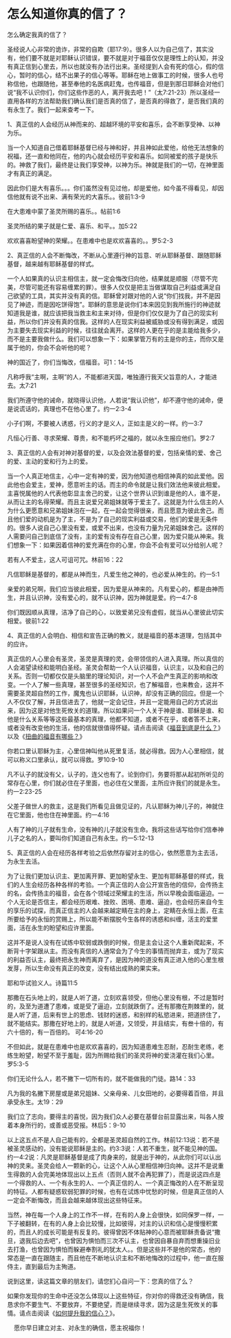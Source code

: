 # 怎么知道你真的信了？



<p>怎么确定我真的信了？</p>

<p>圣经说人心非常的诡诈，非常的自欺（耶17:9）。很多人以为自己信了，其实没有，他们要不就是对耶稣认识错误，要不就是对于福音仅仅是理性上的认知，并没有真正信到心里去，所以也就没有办法行出来。圣经提到人会有死的信心，假的信心，暂时的信心，结不出果子的信心等等。耶稣在地上做事工的时候，很多人也号称信他，也跟随他，甚至奉他的名医病赶鬼，也传福音，但是到那日耶稣会对他们说“我不认识你们，你们这些作恶的人，离开我去吧！”（太7:21-23）所以圣经一直用各样的方法帮助我们确认我们是否真的信了，是否真的得救了，是否我们真的有永生了。我们一起来查考一下。</p>

<p>1、真正信的人会经历从神而来的、超越环境的平安和喜乐，会不断享受神、以神为乐。</p>

<p>当一个人知道自己借着耶稣基督已经与神和好，并且神如此爱他，给他无法想象的祝福，还一直和他同在，他的内心就会经历平安和喜乐。如同被爱的孩子是快乐的。神救了我们，最终是让我们享受神，以神为乐。神就是我们的一切，在神里面才有真正的满足。</p>

<p>因此你们是大有喜乐。。。你们虽然没有见过他，却是爱他，如今虽不得看见，却因信他就有说不出来、满有荣光的大喜乐。。彼前1:3-9&nbsp;</p>

<p>在大患难中蒙了圣灵所赐的喜乐。。帖前1:6&nbsp;&nbsp;&nbsp;</p>

<p>圣灵所结的果子就是仁爱、喜乐、和平。。加5:22&nbsp;</p>

<p>欢欢喜喜盼望神的荣耀。。在患难中也是欢欢喜喜的。。罗5:2-3&nbsp;</p>

<p>2、真正信的人会不断悔改，不断从心里遵行神的旨意、听从耶稣基督、跟随耶稣基督，越来越有耶稣基督的样式。</p>

<p>一个人如果真的认识主相信主，就一定会悔改归向他，结果就是顺服（尽管不完美，尽管可能还有容易缠累的罪）。很多人仅仅是把主当做谋取自己利益或满足自己欲望的工具，其实并没有真的信。耶稣曾对跟对他的人说“你们找我，并不是因见了神迹，而是因吃饼得饱”。耶稣的意思是说你们本来因见到我所施行的神迹就知道我是谁，就应该把我当救主和主来对待，但是你们仅仅是为了自己的现实利益，所以你们并没有真的信我。这样的人在现实利益被威胁或没有得到满足，或因为主要失去现实利益的时候，往往就会离开。这样的人更在乎的是主能给我多少，而不是主要我做什么。我们可以想象一下：如果掌管万有的主是你的主，而你又是属于他的，你会不会听他的呢？</p>

<p>神的国近了，你们当悔改，信福音。可1：14-15</p>

<p>凡称呼我“主啊，主啊”的人，不能都进天国，唯独遵行我天父旨意的人，才能进去。太7:21</p>

<p>我们所遵守他的诫命，就晓得认识他，人若说“我认识他”，却不遵守他的诫命，便是说谎话的，真理也不在他心里了。约一2:3-4</p>

<p>小子们啊，不要被人诱惑，行义的才是义人，正如主是义的一样。约一3:7</p>

<p>凡恒心行善、寻求荣耀、尊贵，和不能朽坏之福的，就以永生报应他们。罗2:7</p>

<p>3、真正信的人会有对神对基督的爱，以及会效法基督的爱，包括亲情的爱、舍己的爱、主动的爱和行为上的爱。</p>

<p>当一个人真正地信主，心中一定有神的爱，因为他知道也相信神真的如此爱他。因此他也会爱主，爱神，愿意听主的话。而主的命令就是让我们效法他来彼此相爱。主喜悦属他的人代表他彰显主舍己的爱，让这个世界认识到谁是他的人，谁不是，从而让主的名得荣耀。而且主说爱兄弟姐妹就等于爱主了。这就是为什么信主的人为什么更愿意和兄弟姐妹泡在一起，在一起会觉得很亲，而且愿意为彼此舍己。而且他们爱的动机是为了主，不是为了自己的现实利益或交易，他们的爱是无条件的。很多人说自己心里没有爱，或爱不出来，也没有力量为兄弟姐妹舍己。这样的人需要问自己到底信了没有，主的爱有没有存在自己心里，因为爱只能从神来。我们想象一下：如果因着信神的爱充满在你的心里，你会不会有爱可以分给别人呢？</p>

<p>若有人不爱主，这人可诅可咒。林前16：22</p>

<p>凡信耶稣是基督的，都是从神而生，凡爱生他之神的，也必爱从神生的。约一5:1</p>

<p>亲爱的弟兄啊，我们应当彼此相爱，因为爱是从神来的。凡有爱心的，都是由神而生，并且认识神，没有爱心的，就不认识神，因为神就是爱。约一4:7-8</p>

<p>你们既因顺从真理，洁净了自己的心，以致爱弟兄没有虚假，就当从心里彼此切实相爱。彼前1:22</p>

<p>4、真正信的人会明白、相信和宣告正确的教义，就是福音的基本道理，包括其中的应许。</p>

<p>真正信的人心里会有圣灵，圣灵是真理的灵，会带领信的人进入真理。所以真信的人会渴望读经和能明白圣经。圣灵会帮助一个人认识福音，认识主，以及和自己的关系。否则一切都仅仅是头脑里的理论知识，对一个人不会产生真正的影响和改变。一个人了解一些真理，甚至很多的圣经知识，也了解福音，也来教会，这并不需要圣灵超自然的工作，魔鬼也认识耶稣，认识神，却没有正确的回应。但是一个人不仅仅了解，并且信进去了，他就一定会记住，并且一定能用自己的方式说出来，因为这是对他生死攸关的道理。所以如果问一个人关于神是谁、耶稣是谁、和他是什么关系等等这些最基本的真理，他都不知道，或者不在乎，或者答不上来，或者没有改变他的生活，他的信就很值得怀疑。请点击阅读《<a href="/node/12574">福音到底是什么？</a>》以及《<a href="/node/ 12713">扭曲的福音有哪些？</a>》</p>

<p>你若口里认耶稣为主，心里信神叫他从死里复活，就必得救。因为人心里相信，就可以称义口里承认，就可以得救。罗10:9-10</p>

<p>凡不认子的就没有父，认子的，连父也有了。论到你们，务要将那从起初所听见的常存在心里，你们就必住在子里面，也必住在父里面，主所应许我们的就是永生。约一2:23-25</p>

<p>父差子做世人的救主，这是我们所看见且做见证的，凡认耶稣为神儿子的，神就住在它里面，他也住在神里面。约一4:16</p>

<p>人有了神的儿子就有生命，没有神的儿子就没有生命。我将这些话写给你们信奉神儿子之名的人，要叫你们知道自己有永生。约一5:12-13</p>

<p>5、真正信的人会在经历各样考验之后依然存留对主的信心，依然愿意为主去活，为永生去活。</p>

<p>为了让我们更加认识主、更加离开罪、更加盼望永生、更加有耶稣基督的样式，我们的人生会经历各种各样的考验。一个真正信的人会公开宣告他的信仰，会传扬主的名，会传扬主的福音，会在各个领域过荣耀主的生活，所以早晚会面临逼迫。一个人无论是否信主，都会经历艰难、挫败、困境、患难、逼迫，也会经历来自今生的享乐的试探，而真正信主的人会越来越定睛在主的身上，定睛在永恒上面，在主所要给予的永恒的赏赐上，所以能不断摆脱今生各样的诱惑和纠缠，活主的爱里面，活在永生的盼望和应许里面。</p>

<p>这并不是说人没有在试练中软弱或跌倒的时候，但是主会让这个人重新爬起来，不断背十字架跟从主。而没有真信的人通常会为了今生的事情而抛弃主，或为了现实的利益否认主，最终把永生神而离弃了，是因为神的道没有真正进入他的心里生根发芽，所以生命没有真正的改变，没有结出成熟的果实来。</p>

<p>耶和华试验义人。诗篇11:5</p>

<p>那撒在石头地上的，就是人听了道，立刻欢喜领受，但他心里没有根，不过是暂时的，及至为道遭了患难，或是受了逼迫，立刻就跌倒了。还有那撒在荆棘里的，就是人听了道，后来有世上的思虑、钱财的迷惑，和别样的私慾进来，把道挤住了，就不能结实。那撒在好地上的，就是人听道，又领受，并且结实，有叁十倍的，有六十倍的，有一百倍的。&nbsp;可4:16-20</p>

<p>不但如此，就是在患难中也是欢欢喜喜的，因为知道患难生忍耐，忍耐生老练，老练生盼望，盼望不至于羞耻，因为所赐给我们的圣灵将神的爱浇灌在我们心里。 罗5:3-5</p>

<p>你们无论什么人，若不撇下一切所有的，就不能做我的门徒。路14：33</p>

<p>凡为我的名撇下房屋或是弟兄姐妹、父亲母亲、儿女田地的，必要得着百倍，并且承受永生。太19：29</p>

<p>我们立了志向，要得主的喜悦，因为我们众人必要在基督台前显露出来，叫各人按着本身所行的，或善或恶受报。林后5：9-10</p>

<p>以上这五点不是人自己能有的，全都是圣灵超自然的工作。林前12:13说：若不是被圣灵感动的，没有能说耶稣是主的。约3:3说：人若不重生，就不能见神的国。约一4:2说：凡灵是耶稣基督是成了肉身来的，就是出于神的，从此你们可以认出神的灵来。圣灵会给人一颗新的心，让这个人从心里相信神归向神。这并不是说重生得救的人会完美地体现出以上五点（否则人就不会再犯罪了），而是说这四点是一个得救的人、一个有永生的人、一个真正信的人、一个真正悔改的人在不断呈现的特征。人都有疑惑软弱犯罪的时候，也有在试炼中忧愁的时候，但是真正信的人一定会不断悔改，而且会越来越体现出这些特征来。</p>

<p>当然，神在每一个人身上的工作不一样，在有的人身上会很快，如同保罗一样，一下子被翻转，在有的人身上会比较慢，比如彼得，对主的认识和信心是慢慢积累的，而且人的成长可能是有反复的。彼得曾因不体贴神的心意而被耶稣责备说“撒旦，退我后边去吧”，也曾因为惧怕而三次不认主，也曾因自暴自弃而想重操旧业去打渔，也曾因为惧怕而躲避奉割礼的犹太人。。但是这些并不是他的常态，他的常态是一直在跟随主，而且他在不断地认识主和不断地悔改的过程中，他一直在服侍主，直到最后为主殉道。</p>

<p>说到这里，读这篇文章的朋友们，请您扪心自问一下：您真的信了么？</p>

<p>如果你发现你的生命中还没怎么体现以上这些特征，你对你的得救还没有确信，我恳求你不要生气、不要放弃，不要绝望，而是继续寻求，因为这是生死攸关的事情。请点击阅读《<a href="/node/12924">如何提升我的信心？</a>》。</p>

<p>&nbsp; &nbsp; 愿你早日建立对主、对永生的确信，愿主祝福你！</p>
